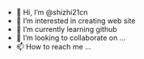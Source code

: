 - 👋 Hi, I’m @shizhi21cn
- 👀 I’m interested in creating web site
- 🌱 I’m currently learning github
- 💞️ I’m looking to collaborate on ...
- 📫 How to reach me ...

<!---
shizhi21cn/shizhi21cn is a ✨ special ✨ repository because its `README.md` (this file) appears on your GitHub profile.
You can click the Preview link to take a look at your changes.
--->
